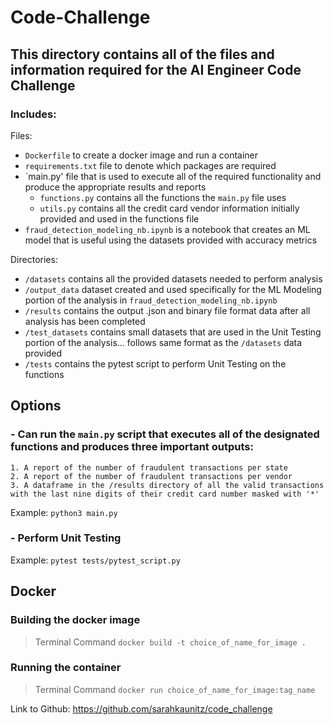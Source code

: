 # Code-Challenge

## This directory contains all of the files and information required for the AI Engineer Code Challenge 

### Includes:
Files:
- `Dockerfile` to create a docker image and run a container 
- `requirements.txt` file to denote which packages are required 
- `main.py' file that is used to execute all of the required functionality and produce the appropriate results and reports 
	- `functions.py` contains all the functions the `main.py` file uses
	- `utils.py` contains all the credit card vendor information initially provided and used in the functions file 
- `fraud_detection_modeling_nb.ipynb` is a notebook that creates an ML model that is useful using the datasets provided with accuracy metrics 

Directories:
- `/datasets` contains all the provided datasets needed to perform analysis 
- `/output_data` dataset created and used specifically for the ML Modeling portion of the analysis in `fraud_detection_modeling_nb.ipynb`
- `/results` contains the output .json and binary file format data after all analysis has been completed 
- `/test_datasets` contains small datasets that are used in the Unit Testing portion of the analysis... follows same format as the `/datasets` data provided 
- `/tests` contains the pytest script to perform Unit Testing on the functions 


## Options 

### - Can run the `main.py` script that executes all of the designated functions and produces three important outputs:
	1. A report of the number of fraudulent transactions per state
	2. A report of the number of fraudulent transactions per vendor
	3. A dataframe in the /results directory of all the valid transactions with the last nine digits of their credit card number masked with '*'
Example: `python3 main.py` 

### - Perform Unit Testing 
Example: `pytest tests/pytest_script.py`

## Docker
### Building the docker image 
> Terminal Command `docker build -t choice_of_name_for_image .`
### Running the container 
> Terminal Command `docker run choice_of_name_for_image:tag_name` 


Link to Github: https://github.com/sarahkaunitz/code_challenge